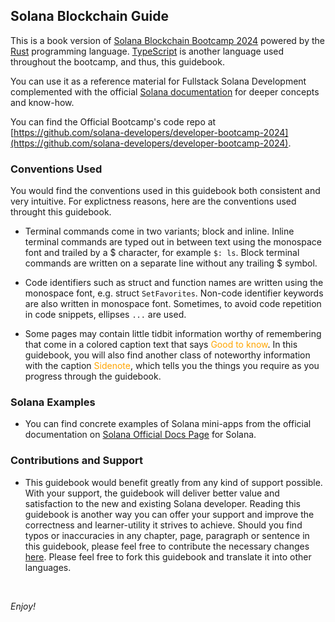 <h2>Solana Blockchain Guide</h2>

This is a book version of [Solana Blockchain Bootcamp 2024](https://www.youtube.com/watch?v=amAq-WHAFs8) powered by the [Rust](https:///www.rust-lang.org/learn) programming language. [TypeScript](https://www.typescriptlang.org/docs/handbook/intro.html) is another language used throughout the bootcamp, and thus, this guidebook.

You can use it as a reference material for Fullstack Solana Development complemented with the official [Solana documentation](https://solana.com/docs) for deeper concepts and know-how.

You can find the Official Bootcamp's code repo at [https://github.com/solana-developers/developer-bootcamp-2024](https://github.com/solana-developers/developer-bootcamp-2024).

### Conventions Used

You would find the conventions used in this guidebook both consistent and very intuitive. For explictness reasons, here are the conventions used throught this guidebook.

- Terminal commands come in two variants; block and inline. Inline terminal commands are typed out in between text using the monospace font and trailed by a $ character, for example `$: ls`. Block terminal commands are written on a separate line without any trailing $ symbol.

- Code identifiers such as struct and function names are written using the monospace font, e.g. struct `SetFavorites`. Non-code identifier keywords are also written in monospace font. Sometimes, to avoid code repetition in code snippets, ellipses `...` are used.

- Some pages may contain little tidbit information worthy of remembering that come in a colored caption text that says <span style="color: orange;">Good to know</span>. In this guidebook, you will also find another class of noteworthy information with the caption <span style="color: orange;">Sidenote</span>, which tells you the things you require as you progress through the guidebook.

### Solana Examples

- You can find concrete examples of Solana mini-apps from the official documentation on [Solana Official Docs Page](https://solana.com/docs) for Solana.

### Contributions and Support

- This guidebook would benefit greatly from any kind of support possible. With your support, the guidebook will deliver better value and satisfaction to the new and existing Solana developer. Reading this guidebook is another way you can offer your support and improve the correctness and learner-utility it strives to achieve. Should you find typos or inaccuracies in any chapter, page, paragraph or sentence in this guidebook, please feel free to contribute the necessary changes [here](https://iodapson.github.io/solana-blockchain-guide). Please feel free to fork this guidebook and translate it into other languages.

<br/>

_Enjoy!_
